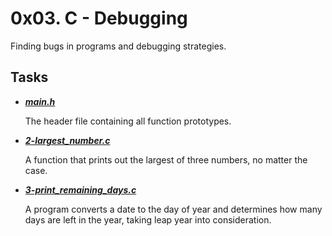
# 0x03. C - Debugging

Finding bugs in programs and debugging strategies.

## Tasks

- ***[main.h](https://github.com/10thcode/alx-low_level_programming/blob/main/0x03-debugging/main.h)***

    The header file containing all function prototypes.

- ***[2-largest_number.c](https://github.com/10thcode/alx-low_level_programming/blob/main/0x03-debugging/2-largest_number.c)***

    A function that prints out the largest of three numbers, no matter the case.

- ***[3-print_remaining_days.c](https://github.com/10thcode/alx-low_level_programming/blob/main/0x03-debugging/3-print_remaining_days.c)***

    A program converts a date to the day of year and determines how many
    days are left in the year, taking leap year into consideration.
